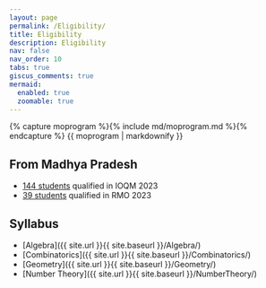```yaml
---
layout: page
permalink: /Eligibility/
title: Eligibility
description: Eligibility
nav: false
nav_order: 10
tabs: true
giscus_comments: true
mermaid:
  enabled: true
  zoomable: true
---
```


{% capture moprogram %}{% include md/moprogram.md %}{% endcapture %}
{{ moprogram | markdownify }}

## From Madhya Pradesh

* [144 students](https://www.mtai.org.in/ioqm-2023/) qualified in IOQM 2023
* [39 students](https://olympiads.hbcse.tifr.res.in/rmo-2023-results/) qualified in RMO 2023

## Syllabus

* [Algebra]({{ site.url }}{{ site.baseurl }}/Algebra/)
* [Combinatorics]({{ site.url }}{{ site.baseurl }}/Combinatorics/)
* [Geometry]({{ site.url }}{{ site.baseurl }}/Geometry/)
* [Number Theory]({{ site.url }}{{ site.baseurl }}/NumberTheory/)
